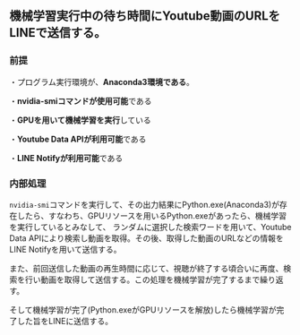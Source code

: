 ## 機械学習実行中の待ち時間にYoutube動画のURLをLINEで送信する。

### 前提
・プログラム実行環境が、**Anaconda3環境である**。

・**nvidia-smiコマンドが使用可能**である

・**GPUを用いて機械学習を実行**している

・**Youtube Data APIが利用可能**である

・**LINE Notifyが利用可能**である

### 内部処理

`nvidia-smi`コマンドを実行して、その出力結果にPython.exe(Anaconda3)が存在したら、すなわち、GPUリソースを用いるPython.exeがあったら、機械学習を実行しているとみなして、
ランダムに選択した検索ワードを用いて、Youtube Data APIにより検索し動画を取得。その後、取得した動画のURLなどの情報をLINE Notifyを用いて送信する。

また、前回送信した動画の再生時間に応じて、視聴が終了する頃合いに再度、検索を行い動画を取得して送信する。この処理を機械学習が完了するまで繰り返す。

そして機械学習が完了(Python.exeがGPUリソースを解放)したら機械学習が完了した旨をLINEに送信する。

